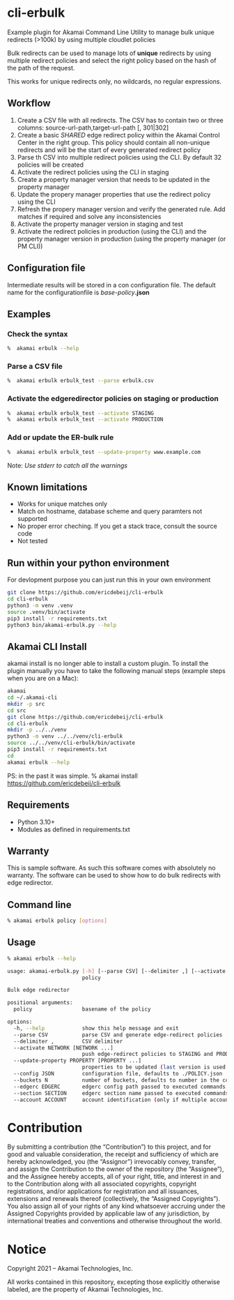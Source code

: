 # cli-erbulk
Example plugin for Akamai Command Line Utility to manage bulk unique redirects (>100k) by using multiple cloudlet policies

Bulk redirects can be used to manage lots of **unique** redirects by using multiple redirect policies and select the right policy based on the hash of the path of the request.

This works for unique redirects only, no wildcards, no regular expressions.

## Workflow
1. Create a CSV file with all redirects. The CSV has to contain two or three columns: source-url-path,target-url-path [, 301|302]
2.  Create a basic _SHARED_ edge redirect policy within the Akamai Control Center in the right group. This policy should contain all non-unique redirects and will be the start of every generated redirect policy
3. Parse th CSV into multiple redirect policies using the CLI. By default 32 policies will be created
4. Activate the redirect policies using the CLI in staging
5. Create a property manager version that needs to be updated in the property manager
6. Update the propery manager properties that use the redirect policy using the CLI
7. Refresh the propery manager version and verify the generated rule. Add matches if required and solve any inconsistencies
7. Activate the property manager version in staging and test
8. Activate the redirect policies in production (using the CLI) and the property manager version in production (using the property manager (or PM CLI))

## Configuration file
Intermediate results will be stored in a con configuration file. The default name for the configurationfile is _base-policy_**.json**

## Examples

### Check the syntax
```bash
%  akamai erbulk --help
```

### Parse a CSV file
```bash
%  akamai erbulk erbulk_test --parse erbulk.csv 
```

### Activate the edgeredirector policies on staging or production
```bash
%  akamai erbulk erbulk_test --activate STAGING
%  akamai erbulk erbulk_test --activate PRODUCTION
```

### Add or update the ER-bulk rule 
```bash
%  akamai erbulk erbulk_test --update-property www.example.com
```
Note: _Use stderr to catch all the warnings_

## Known limitations
- Works for unique matches only
- Match on hostname, database scheme and query paramters not supported
- No proper error cheching. If you get a stack trace, consult the source code
- Not tested 

## Run within your python environment
For devlopment purpose you can just run this in your own environment
```bash
git clone https://github.com/ericdebeij/cli-erbulk
cd cli-erbulk
python3 -m venv .venv
source .venv/bin/activate
pip3 install -r requirements.txt
python3 bin/akamai-erbulk.py --help
```

## Akamai CLI Install
akamai install is no longer able to install a custom plugin. To install the plugin manually you have to take the following manual steps (example steps when you are on a Mac):
```bash
akamai
cd ~/.akamai-cli
mkdir -p src
cd src
git clone https://github.com/ericdebeij/cli-erbulk
cd cli-erbulk
mkdir -p ../../venv
python3 -m venv ../../venv/cli-erbulk
source ../../venv/cli-erbulk/bin/activate
pip3 install -r requirements.txt
cd
akamai erbulk --help
```

PS: in the past it was simple.
%  akamai install https://github.com/ericdebeij/cli-erbulk

## Requirements
* Python 3.10+
* Modules as defined in requirements.txt

## Warranty
This is sample software. As such this software comes with absolutely no warranty. The software can be used to show how to do bulk redirects with edge redirector.

## Command line
```bash
% akamai erbulk policy [options]
```

## Usage
```bash
% akamai erbulk --help

usage: akamai-erbulk.py [-h] [--parse CSV] [--delimiter ,] [--activate NETWORK [NETWORK ...]] [--update-property PROPERTY [PROPERTY ...]] [--config JSON] [--buckets N] [--edgerc EDGERC] [--section SECTION] [--account ACCOUNT]
                        policy

Bulk edge redirector

positional arguments:
  policy                basename of the policy

options:
  -h, --help            show this help message and exit
  --parse CSV           parse CSV and generate edge-redirect policies
  --delimiter ,         CSV delimiter
  --activate NETWORK [NETWORK ...]
                        push edge-redirect policies to STAGING and PRODUCTION
  --update-property PROPERTY [PROPERTY ...]
                        properties to be updated (last version is used and should be editable)
  --config JSON         configuration file, defaults to ./POLICY.json
  --buckets N           number of buckets, defaults to number in the config or 32
  --edgerc EDGERC       edgerc config path passed to executed commands, defaults to ~/.edgerc
  --section SECTION     edgerc section name passed to executed commands, defaults to 'default'
  --account ACCOUNT     account identification (only if multiple accounts can be used)
```

# Contribution

By submitting a contribution (the “Contribution”) to this project, and for good and valuable consideration, the receipt and sufficiency of which are hereby acknowledged, you (the “Assignor”) irrevocably convey, transfer, and assign the Contribution to the owner of the repository (the “Assignee”), and the Assignee hereby accepts, all of your right, title, and interest in and to the Contribution along with all associated copyrights, copyright registrations, and/or applications for registration and all issuances, extensions and renewals thereof (collectively, the “Assigned Copyrights”). You also assign all of your rights of any kind whatsoever accruing under the Assigned Copyrights provided by applicable law of any jurisdiction, by international treaties and conventions and otherwise throughout the world. 

# Notice

Copyright 2021 – Akamai Technologies, Inc.
 
All works contained in this repository, excepting those explicitly otherwise labeled, are the property of Akamai Technologies, Inc.

